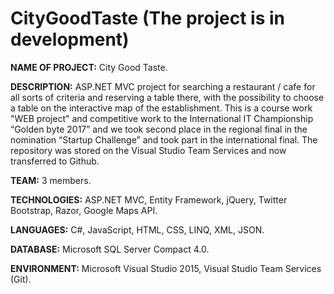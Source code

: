 # CityGoodTaste (The project is in development)
**NAME OF PROJECT:** City Good Taste.

**DESCRIPTION:** ASP.NET MVC project for searching a restaurant / cafe for all sorts of criteria and reserving a table there, with the possibility to choose a table on the interactive map of the establishment. This is a course work "WEB project" and competitive work to  the International IT Championship “Golden byte 2017” and we took second place in the regional final in the nomination “Startup Сhallenge” and took part in the international final. The repository was stored on the Visual Studio Team Services and now transferred to Github.

**TEAM:** 3 members.

**TECHNOLOGIES:** ASP.NET MVC, Entity Framework, jQuery, Twitter Bootstrap, Razor, Google Maps API.

**LANGUAGES:** С#, JavaScript, HTML, CSS, LINQ, XML, JSON.

**DATABASE:** Microsoft SQL Server Compact 4.0.

**ENVIRONMENT:** Microsoft Visual Studio 2015, Visual Studio Team Services (Git).
